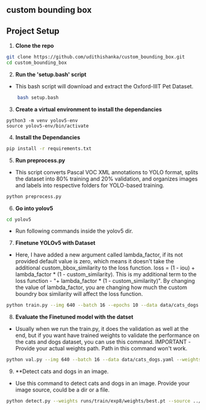 ## custom bounding box


## Project Setup

1. **Clone the repo**
```bash
git clone https://github.com/udithishanka/custom_bounding_box.git
cd custom_bounding_box
```

2. **Run the 'setup.bash' script**
- This bash script will download and extract the Oxford-IIIT Pet Dataset.
```bash
    bash setup.bash
```

3. **Create a virtual environment to install the dependancies**
```
python3 -m venv yolov5-env
source yolov5-env/bin/activate
```

4. **Install the Dependancies**
```bash
pip install -r requirements.txt
```

5. **Run preprocess.py**
- This script converts Pascal VOC XML annotations to YOLO format, splits the dataset into 80% training and 20% validation, and organizes images and labels into respective folders for YOLO-based training.
```bash
python preprocess.py
```

6. **Go into yolov5**
```bash
cd yolov5
```
- Run following commands inside the yolov5 dir.

7. **Finetune YOLOv5 with Dataset**
- Here, I have added a new argument called lambda_factor, if its not provided default value is zero, which means it doesn't take the additional custom_bbox_similarity to the loss function. loss = (1 - iou) + lambda_factor * (1 - custom_similarity). This is my additional term to the loss function - "+ lambda_factor * (1 - custom_similarity)". By changing the value of lambda_factor, you are changing how much the custom boundry box similarity will affect the loss function.

```bash
python train.py --img 640 --batch 16 --epochs 10 --data data/cats_dogs.yaml --weights yolov5s.pt --lambda_factor 0.01
```

8. **Evaluate the Finetuned model with the datset**
- Usually when we run the train.py, it does the validation as well at the end, but if you want have trained weights to validate the performance on the cats and dogs dataset, you can use this command. 
IMPORTANT -Provide your actual weights path. Path in this command won't work.

```bash
python val.py --img 640 --batch 16 --data data/cats_dogs.yaml --weights runs/train/exp6/weights/best.pt
```

9. **Detect cats and dogs in an image.
- Use this command to detect cats and dogs in an image. Provide your image source, could be a dir or a file. 
```bash
python detect.py --weights runs/train/exp8/weights/best.pt --source ../datasets/cats_dogs/images/val/Abyssinian_6.jpg --img 640 --conf 0.25
```